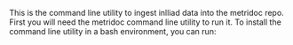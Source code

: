 This is the command line utility to ingest inlliad data into the metridoc repo.  First you will need the metridoc 
command line utility to run it.  To install the command line utility in a bash environment, you can run:

